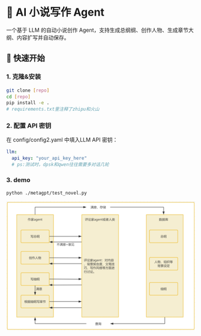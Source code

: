 # 📖 AI 小说写作 Agent

一个基于 LLM 的自动小说创作 Agent，支持生成总纲纲、创作人物、生成章节大纲、内容扩写并自动保存。

## 🚀 快速开始

### 1. 克隆&安装
```bash
git clone [repo] 
cd [repo]
pip install -e . 
# requirements.txt里注释了zhipu和火山
```

### 2. 配置 API 密钥
在 config/config2.yaml 中填入LLM API 密钥：
```yaml
llm:
  api_key: "your_api_key_here" 
  # ps:测试时，dpsk和qwen往往需要多对话几轮
```

### 3. demo
```bash
python ./metagpt/test_novel.py
```

![示例图片](imgs/author.jpg)